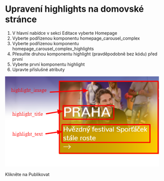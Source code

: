# Upravení highlights na domovské stránce

1. V hlavní nabídce v sekci Editace vyberte Homepage
2. Vyberte podřízenou komponentu homepage\_carousel\_complex
3. Vyberte podřízenou komponentu homepage\_carousel\_complex\_highlights
4. Přesuňte druhou komponentu highlight \(pravděpodobně bez kódu\) před první
5. Vyberte první komponentu highlight
6. Upravte příslušné atributy

![](/images/docImages/hlPopis.png)

Klikněte na Publikovat


